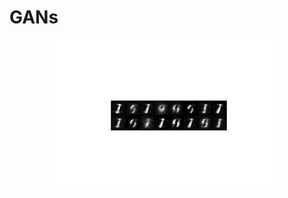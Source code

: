 # GANs
<p align="center">
    <img src="https://github.com/OakLake/GANs/blob/master/gifs/MNIST_GAN_!.gif">
    </p>
